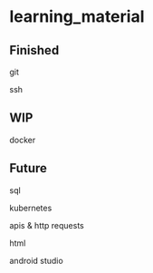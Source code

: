 # learning_material

## Finished
git

ssh

## WIP

docker

## Future

sql

kubernetes

apis & http requests

html

android studio
